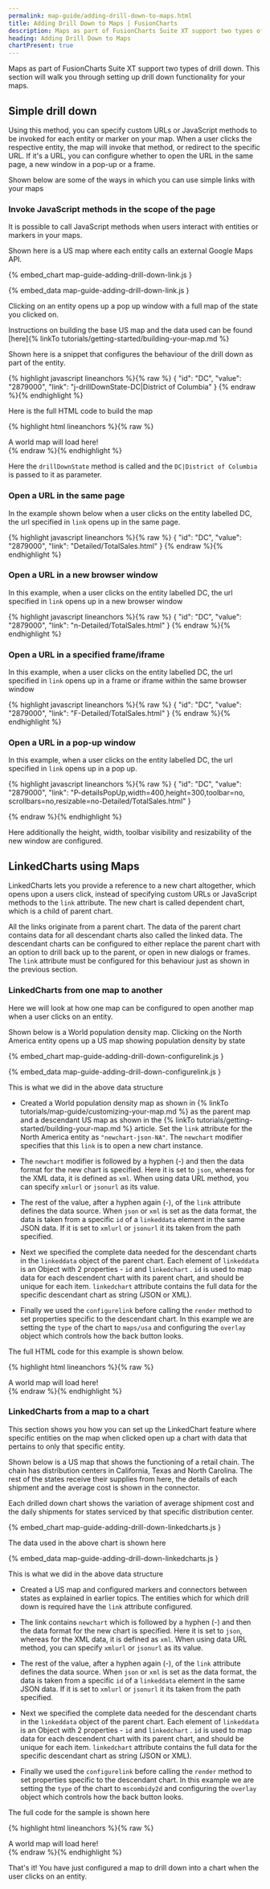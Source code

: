 ```yaml
---
permalink: map-guide/adding-drill-down-to-maps.html
title: Adding Drill Down to Maps | FusionCharts
description: Maps as part of FusionCharts Suite XT support two types of drill down. This section will walk you through setting up drill down functionality for your maps.
heading: Adding Drill Down to Maps
chartPresent: true
---
```


Maps as part of FusionCharts Suite XT support two types of drill down. This section will walk you through setting up drill down functionality for your maps.

## Simple drill down

Using this method, you can specify custom URLs or JavaScript methods to be invoked for each entity or marker on your map. When a user clicks the respective entity, the map will invoke that method, or redirect to the specific URL. If it's a URL, you can configure whether to open the URL in the same page, a new window in a pop-up or a frame.

Shown below are some of the ways in which you can use simple links with your maps

### Invoke JavaScript methods in the scope of the page

It is possible to call JavaScript methods when users interact with entities or markers in your maps.

Shown here is a US map where each entity calls an external Google Maps API.

{% embed_chart map-guide-adding-drill-down-link.js }

{% embed_data map-guide-adding-drill-down-link.js }

Clicking on an entity opens up a pop up window with a full map of the state you clicked on.

Instructions on building the base US map and the data used can be found [here]{% linkTo tutorials/getting-started/building-your-map.md %}

Shown here is a snippet that configures the behaviour of the drill down as part of the entity.

{% highlight javascript lineanchors %}{% raw %}
{
    "id": "DC",
    "value": "2879000",
    "link": "j-drillDownState-DC|District of Columbia"
}
{% endraw %}{% endhighlight %}

Here is the full HTML code to build the map

{% highlight html lineanchors %}{% raw %}
<html>
<head>
    <title>A Data Driven Map</title>
    <script type="text/javascript" src="fusioncharts/fusioncharts.js"></script>
    <script type="text/javascript" src="fusioncharts/themes/fusioncharts.theme.fint.js"></script>
<script>
FusionCharts.ready(function() {
    var salesMap = new FusionCharts({
        type: 'maps/usa',
        renderAt: 'chart-container',
        width: '600',
        height: '400',
        dataFormat: 'json',
        dataSource: {
            "chart": {
                "caption": "Annual Sales by State",
                "subcaption": "Last year",
                "entityFillHoverColor": "#cccccc",
                "numberPrefix": "$",
                "showLabels": "1",
                "theme": "fint"
            },
            "colorrange": {
                "minvalue": "920000",
                "startlabel": "Low",
                "endlabel": "High",
                "code": "#e44a00",
                "gradient": "1",
                "color": [{
                    "maxvalue": "56580000",
                    "displayvalue": "Average",
                    "code": "#f8bd19"
                }, {
                    "maxvalue": "97400000",
                    "code": "#6baa01"
                }]
            },
            "data": [{
                "id": "HI",
                "value": "3189000",
                "link": "j-drillDownState-HI|Hawaii"
            }, {
                "id": "DC",
                "value": "2879000",
                "link": "j-drillDownState-DC|District of Columbia"
            }, {
                "id": "MD",
                "value": "33592000",
                "link": "j-drillDownState-MD|Maryland"
            }, {
                "id": "DE",
                "value": "4607000",
                "link": "j-drillDownState-DE|Delaware"
            }, {
                "id": "RI",
                "value": "4890000",
                "link": "j-drillDownState-RI|Rhode Island"
            }, {
                "id": "WA",
                "value": "34927000",
                "link": "j-drillDownState-WA|Washington"
            }, {
                "id": "OR",
                "value": "65798000",
                "link": "j-drillDownState-OR|Oregon"
            }, {
                "id": "CA",
                "value": "61861000",
                "link": "j-drillDownState-CA|California"
            }, {
                "id": "AK",
                "value": "58911000",
                "link": "j-drillDownState-AK|Alaska"
            }, {
                "id": "ID",
                "value": "42662000",
                "link": "j-drillDownState-ID|Idaho"
            }, {
                "id": "NV",
                "value": "78041000",
                "link": "j-drillDownState-NV|Nevada"
            }, {
                "id": "AZ",
                "value": "41558000",
                "link": "j-drillDownState-AZ|Arizona"
            }, {
                "id": "MT",
                "value": "62942000",
                "link": "j-drillDownState-MT|Montana"
            }, {
                "id": "WY",
                "value": "78834000",
                "link": "j-drillDownState-WY|Wyoming"
            }, {
                "id": "UT",
                "value": "50512000",
                "link": "j-drillDownState-UT|Utah"
            }, {
                "id": "CO",
                "value": "73026000",
                "link": "j-drillDownState-CO|Colorado"
            }, {
                "id": "NM",
                "value": "78865000",
                "link": "j-drillDownState-NM|New Mexico"
            }, {
                "id": "ND",
                "value": "50554000",
                "link": "j-drillDownState-ND|North Dakota"
            }, {
                "id": "SD",
                "value": "35922000",
                "link": "j-drillDownState-SD|South Dakota"
            }, {
                "id": "NE",
                "value": "43736000",
                "link": "j-drillDownState-NE|Nebraska"
            }, {
                "id": "KS",
                "value": "32681000",
                "link": "j-drillDownState-KS|Kansas"
            }, {
                "id": "OK",
                "value": "79038000",
                "link": "j-drillDownState-OK|Oklahoma"
            }, {
                "id": "TX",
                "value": "97344000",
                "link": "j-drillDownState-TX|Texas"
            }, {
                "id": "MN",
                "value": "43485000",
                "link": "j-drillDownState-MN|Minnesota"
            }, {
                "id": "IA",
                "value": "46515000",
                "link": "j-drillDownState-IA|Iowa"
            }, {
                "id": "MO",
                "value": "63715000",
                "link": "j-drillDownState-MO|Missouri"
            }, {
                "id": "AR",
                "value": "34497000",
                "link": "j-drillDownState-AR|Arkansas"
            }, {
                "id": "LA",
                "value": "70706000",
                "link": "j-drillDownState-LA|Louisiana"
            }, {
                "id": "WI",
                "value": "42382000",
                "link": "j-drillDownState-WI|Wisconsin"
            }, {
                "id": "IL",
                "value": "73202000",
                "link": "j-drillDownState-IL|Illinois"
            }, {
                "id": "KY",
                "value": "79118000",
                "link": "j-drillDownState-KY|Kentucky"
            }, {
                "id": "TN",
                "value": "44657000",
                "link": "j-drillDownState-TN|Tennessee"
            }, {
                "id": "MS",
                "value": "66205000",
                "link": "j-drillDownState-MS|Mississippi"
            }, {
                "id": "AL",
                "value": "75873000",
                "link": "j-drillDownState-AL|Alabama"
            }, {
                "id": "GA",
                "value": "76895000",
                "link": "j-drillDownState-GA|Georgia"
            }, {
                "id": "MI",
                "value": "67695000",
                "link": "j-drillDownState-MI|Michigan"
            }, {
                "id": "IN",
                "value": "920000",
                "link": "j-drillDownState-IN|Indiana"
            }, {
                "id": "OH",
                "value": "32960000",
                "link": "j-drillDownState-OH|Ohio"
            }, {
                "id": "PA",
                "value": "54346000",
                "link": "j-drillDownState-PA|Pennsylvania"
            }, {
                "id": "NY",
                "value": "42828000",
                "link": "j-drillDownState-NY|New York"
            }, {
                "id": "VT",
                "value": "77411000",
                "link": "j-drillDownState-VT|Vermont"
            }, {
                "id": "NH",
                "value": "51403000",
                "link": "j-drillDownState-NH|New Hampshire"
            }, {
                "id": "ME",
                "value": "64636000",
                "link": "j-drillDownState-ME|Maine"
            }, {
                "id": "MA",
                "value": "51767000",
                "link": "j-drillDownState-MA|Massachusetts"
            }, {
                "id": "CT",
                "value": "57353000",
                "link": "j-drillDownState-CT|Connecticut"
            }, {
                "id": "NJ",
                "value": "80788000",
                "link": "j-drillDownState-NJ|New Jersey"
            }, {
                "id": "WV",
                "value": "95890000",
                "link": "j-drillDownState-WV|West Virginia"
            }, {
                "id": "VA",
                "value": "83140000",
                "link": "j-drillDownState-VA|Virginia"
            }, {
                "id": "NC",
                "value": "75425000",
                "link": "j-drillDownState-NC|North Carolina"
            }, {
                "id": "SC",
                "value": "88234000",
                "link": "j-drillDownState-SC|South Carolina"
            }, {
                "id": "FL",
                "value": "88234000",
                "link": "j-drillDownState-FL|Florida"
            }]
        }
    }).render();
    //Function that gets invoked when entity is clicked.
    function drillDownState(stateName) {
            //Get the name of state that was clicked
            var names = stateName && stateName.split('|'),
                sn = names && names[0],
                ln = names && names[1];
            //If Washington, do special case (just for example)
            if ((sn === 'WA' && ln === 'Washington')) {
                window.open("https://www.google.com/maps/place/USA-" + sn);
            } else {
                window.open("https://www.google.com/maps/place/USA-" + ln);
            }
        }
        //expose to the window scope
    window.drillDownState = drillDownState;
});
</script>
</head>
<body>
    <div id="chart-container">A world map will load here!</div>
</body>
</html>
{% endraw %}{% endhighlight %}

Here the `drillDownState` method is called and the `DC|District of Columbia` is passed to it as parameter.

### Open a URL in the same page

In the example shown below when a user clicks on the entity labelled DC, the url specified in `link` opens up in the same page.

{% highlight javascript lineanchors %}{% raw %}
{
    "id": "DC",
    "value": "2879000",
    "link": "Detailed/TotalSales.html"
}
{% endraw %}{% endhighlight %}

### Open a URL in a new browser window

In this example, when a user clicks on the entity labelled DC, the url specified in `link` opens up in a new browser window

{% highlight javascript lineanchors %}{% raw %}
{
    "id": "DC",
    "value": "2879000",
    "link": "n-Detailed/TotalSales.html"
}
{% endraw %}{% endhighlight %}

### Open a URL in a specified frame/iframe

In this example, when a user clicks on the entity labelled DC, the url specified in `link` opens up in a frame or iframe within the same browser window

{% highlight javascript lineanchors %}{% raw %}
{
    "id": "DC",
    "value": "2879000",
    "link": "F-Detailed/TotalSales.html"
}
{% endraw %}{% endhighlight %}

### Open a URL in a pop-up window

In this example, when a user clicks on the entity labelled DC, the url specified in `link` opens up in a pop up.

{% highlight javascript lineanchors %}{% raw %}
{
   "id": "DC",
    "value": "2879000",
    "link": "P-detailsPopUp,width=400,height=300,toolbar=no, scrollbars=no,resizable=no-Detailed/TotalSales.html"
}

{% endraw %}{% endhighlight %}

Here additionally the height, width, toolbar visibility and resizability of the new window are configured.

## LinkedCharts using Maps

LinkedCharts lets you provide a reference to a new chart altogether, which opens upon a users click, instead of specifying custom URLs or JavaScript methods to the `link` attribute. The new chart is called dependent chart, which is a child of parent chart.

All the links originate from a parent chart. The data of the parent chart contains data for all descendant charts also called the linked data. The descendant charts can be configured to either replace the parent chart with an option to drill back up to the parent, or open in new dialogs or frames. The `link` attribute must be configured for this behaviour just as shown in the previous section.

### LinkedCharts from one map to another

Here we will look at how one map can be configured to open another map when a user clicks on an entity.

Shown below is a World population density map. Clicking on the North America entity opens up a US map showing population density by state

{% embed_chart map-guide-adding-drill-down-configurelink.js }

{% embed_data map-guide-adding-drill-down-configurelink.js }

This is what we did in the above data structure

* Created a World population density map as shown in {% linkTo tutorials/map-guide/customizing-your-map.md %} as the parent map and a descendant US map as shown in the {% linkTo tutorials/getting-started/building-your-map.md %} article.  Set the `link` attribute for the North America entity as `"newchart-json-NA"`. The `newchart` modifier specifies that this `link` is to open a new chart instance.

* The `newchart` modifier is followed by a hyphen (-) and then the data format for the new chart is specified. Here it is set to `json`, whereas for the XML data, it is defined as `xml`. When using data URL method, you can specify `xmlurl` or `jsonurl` as its value.

* The rest of the value, after a hyphen again (-), of the `link` attribute defines the data source. When `json` or `xml` is set as the data format, the data is taken from a specific `id` of a `linkeddata` element in the same JSON data. If it is set to `xmlurl` or `jsonurl` it its taken from the path specified.

* Next we specified the complete data needed for the descendant charts in the `linkeddata` object of the parent chart. Each element of `linkeddata` is an Object with 2 properties - `id` and `linkedchart` . `id` is used to map data for each descendent chart with its parent chart, and should be unique for each item. `linkedchart` attribute contains the full data for the specific descendant chart as string (JSON or XML).

* Finally we used the `configurelink` before calling the `render` method to set properties specific to the descendant chart. In this example we are setting the `type` of the chart to `maps/usa` and configuring the `overlay` object which controls how the back button looks.

The full HTML code for this example is shown below.

{% highlight html lineanchors %}{% raw %}
<html>
<head>
    <title>A Data Driven Map</title>
    <script type="text/javascript" src="fusioncharts/fusioncharts.js"></script>
    <script type="text/javascript" src="fusioncharts/themes/fusioncharts.theme.fint.js"></script>
<script>
FusionCharts.ready(function() {
    var populationMap = new FusionCharts({
        type: 'maps/world',
        renderAt: 'chart-container',
        width: '700',
        height: '500',
        dataFormat: 'json',
        dataSource: {
            "chart": {
                "caption": "World Population Density",
                "subcaption": "Number of people per Square Mile",
                "theme": "fint",
                "formatNumberScale": "0",
                "showLabels": "1",
                "nullEntityColor": "#C2C2D6",
                "nullEntityAlpha": "50",
                "hoverOnNull": "0",
                "useSNameInLabels": "0",
                "entityFillColor": "#A8A8A8",
                "entityFillHoverColor": "#E5E5E9"
            },
            "colorrange": {
                "startlabel": "Low",
                "endlabel": "High",
                "code": "#e44a00",
                "minvalue": "0",
                "gradient": "1",
                "color": [{
                    "maxvalue": "60",
                    "displayvalue": "Average",
                    "code": "#f8bd19"
                }, {
                    "maxvalue": "300",
                    "code": "#6baa01"
                }]
            },
            "data": [{
                "id": "NA",
                "displayValue": "North America",
                "value": "57.2",
                "link": "newchart-json-NA"
            }, {
                "id": "SA",
                "value": "57.1",
                "showLabel": "1",
            }, {
                "id": "AS",
                "value": "247",
                "showLabel": "1",
            }, {
                "id": "EU",
                "value": "188.5",
                "showLabel": "1",
            }, {
                "id": "AF",
                "value": "87.2",
                "showLabel": "1",
            }, {
                "id": "AU",
                "value": "8.32",
                "showLabel": "1",
            }],
            "linkeddata": [{
                "id": "NA",
                "linkedchart": {
                    "chart": {
                        "caption": "US Population Density by State",
                        "subcaption": "Number of people per Square Mile",
                        "entityFillHoverColor": "#cccccc",
                        "showLabels": "1",
                        "entityFillColor": "#A8A8A8",
                        "entityFillHoverColor": "#E5E5E9",
                        "theme": "fint",
                        "showBorder": "1",
                        "bordercolor": "#FFFFFF",
                        "entityborderThickness": "3"
                    },
                    "colorrange": {
                        "startlabel": "Low",
                        "endlabel": "High",
                        "code": "#e44a00",
                        "minvalue": "0",
                        "gradient": "1",
                        "color": [{
                            "maxvalue": "150",
                            "displayvalue": "Average",
                            "code": "#f8bd19"
                        }, {
                            "maxvalue": "600",
                            "code": "#6baa01"
                        }]
                    },
                    "data": [{
                        "id": "HI",
                        "value": "99"
                    }, {
                        "id": "DC",
                        "value": "99"
                    }, {
                        "id": "MD",
                        "value": "90"
                    }, {
                        "id": "DE",
                        "value": "96"
                    }, {
                        "id": "RI",
                        "value": "90"
                    }, {
                        "id": "WA",
                        "value": "228"
                    }, {
                        "id": "OR",
                        "value": "105"
                    }, {
                        "id": "CA",
                        "value": "221"
                    }, {
                        "id": "AK",
                        "value": "260"
                    }, {
                        "id": "ID",
                        "value": "396"
                    }, {
                        "id": "NV",
                        "value": "169"
                    }, {
                        "id": "AZ",
                        "value": "435"
                    }, {
                        "id": "MT",
                        "value": "445"
                    }, {
                        "id": "WY",
                        "value": "455"
                    }, {
                        "id": "UT",
                        "value": "227"
                    }, {
                        "id": "CO",
                        "value": "214"
                    }, {
                        "id": "NM",
                        "value": "196"
                    }, {
                        "id": "ND",
                        "value": "331"
                    }, {
                        "id": "SD",
                        "value": "374"
                    }, {
                        "id": "NE",
                        "value": "329"
                    }, {
                        "id": "KS",
                        "value": "231"
                    }, {
                        "id": "OK",
                        "value": "150"
                    }, {
                        "id": "TX",
                        "value": "202"
                    }, {
                        "id": "MN",
                        "value": "137"
                    }, {
                        "id": "IA",
                        "value": "143"
                    }, {
                        "id": "MO",
                        "value": "424"
                    }, {
                        "id": "AR",
                        "value": "485"
                    }, {
                        "id": "LA",
                        "value": "124"
                    }, {
                        "id": "WI",
                        "value": "181"
                    }, {
                        "id": "IL",
                        "value": "120"
                    }, {
                        "id": "KY",
                        "value": "309"
                    }, {
                        "id": "TN",
                        "value": "250"
                    }, {
                        "id": "MS",
                        "value": "351"
                    }, {
                        "id": "AL",
                        "value": "271"
                    }, {
                        "id": "GA",
                        "value": "124"
                    }, {
                        "id": "MI",
                        "value": "120"
                    }, {
                        "id": "IN",
                        "value": "205"
                    }, {
                        "id": "OH",
                        "value": "476"
                    }, {
                        "id": "PA",
                        "value": "445"
                    }, {
                        "id": "NY",
                        "value": "369"
                    }, {
                        "id": "VT",
                        "value": "322"
                    }, {
                        "id": "NH",
                        "value": "216"
                    }, {
                        "id": "ME",
                        "value": "404"
                    }, {
                        "id": "MA",
                        "value": "165"
                    }, {
                        "id": "CT",
                        "value": "316"
                    }, {
                        "id": "NJ",
                        "value": "553"
                    }, {
                        "id": "WV",
                        "value": "560"
                    }, {
                        "id": "VA",
                        "value": "565"
                    }, {
                        "id": "NC",
                        "value": "534"
                    }, {
                        "id": "SC",
                        "value": "503"
                    }, {
                        "id": "FL",
                        "value": "503"
                    }]
                }
            }]
        }
    });
    populationMap.configureLink({
        "type": "maps/usa"
    }, 0);
    populationMap.render();
});
</script>
</head>
<body>
    <div id="chart-container">A world map will load here!</div>
</body>
</html>
{% endraw %}{% endhighlight %}

### LinkedCharts from a map to a chart

This section shows you how you can set up the LinkedChart feature where specific entities on the map when clicked open up a chart with data that pertains to only that specific entity.

Shown below is a US map that shows the functioning of a retail chain. The chain has distribution centers in California, Texas and North Carolina. The rest of the states receive their supplies from here, the details of each shipment and the average cost is shown in the connector.

Each drilled down chart shows the variation of average shipment cost and the daily shipments for states serviced by that specific distribution center.

{% embed_chart map-guide-adding-drill-down-linkedcharts.js }

The data used in the above chart is shown here

{% embed_data map-guide-adding-drill-down-linkedcharts.js }

This is what we did in the above data structure

* Created a US map and configured markers and connectors between states as explained in earlier topics. The entities which for which drill down is required have the `link` attribute configured.

* The link contains `newchart` which is followed by a hyphen (-) and then the data format for the new chart is specified. Here it is set to `json`, whereas for the XML data, it is defined as `xml`. When using data URL method, you can specify `xmlurl` or `jsonurl` as its value.

* The rest of the value, after a hyphen again (-), of the `link` attribute defines the data source. When `json` or `xml` is set as the data format, the data is taken from a specific `id` of a `linkeddata` element in the same JSON data. If it is set to `xmlurl` or `jsonurl` it its taken from the path specified.

* Next we specified the complete data needed for the descendant charts in the `linkeddata` object of the parent chart. Each element of `linkeddata` is an Object with 2 properties - `id` and `linkedchart` . `id` is used to map data for each descendent chart with its parent chart, and should be unique for each item. `linkedchart` attribute contains the full data for the specific descendant chart as string (JSON or XML).

* Finally we used the `configurelink` before calling the `render` method to set properties specific to the descendant chart. In this example we are setting the `type` of the chart to `mscombidy2d` and configuring the `overlay` object which controls how the back button looks.

The full code for the sample is shown here

{% highlight html lineanchors %}{% raw %}
<html>
<head>
    <title>A Data Driven Map</title>
    <script type="text/javascript" src="fusioncharts/fusioncharts.js"></script>
    <script type="text/javascript" src="fusioncharts/themes/fusioncharts.theme.fint.js"></script>
<script>
FusionCharts.ready(function() {
    var wrCoverage = new FusionCharts({
        type: 'maps/usa',
        renderAt: 'chart-container',
        width: '650',
        height: '450',
        dataFormat: 'json',
        dataSource: {
            "map": {
                "theme": "fint",
                "caption": "Shipping Volume and Costs",
                "subcaption": "Distribution Network - Last Month",
                "numberSuffix": "%",
                "fillColor": "#cccccc",
                "showHoverEffect": "0",
                "showCanvasBorder": "0",
                "showMarkerLabels": "1",
                "showConnectorLabels": "0",
                "connectorColor": "#80a83c",
                "connectorThickness": "2",
                "connectorHoverColor": "#f8bd19",
                "connectorHoverThickness": "3",
                "borderColor": "#ffffff",
                "showShadow": "0"
            },
            "data": [{
                "id": "CA",
                "showLabel": "0",
                "color": "#008ee4",
                "link": "newchart-json-California",
                "hoverColor": "#ffccff",
                "showHoverEffect": "1"
            }, {
                "id": "TX",
                "showLabel": "0",
                "color": "#008ee4",
                "link": "newchart-json-Texas",
                "hoverColor": "#ffccff",
                "showHoverEffect": "1"
            }, {
                "id": "NC",
                "showLabel": "0",
                "color": "#008ee4",
                "link": "newchart-json-NorthCarolina",
                "hoverColor": "#ffccff",
                "showHoverEffect": "1"
            }],
            "markers": {
                "shapes": [{
                    "id": "myCustomShape",
                    "type": "circle",
                    "fillcolor": "#f8bd19",
                    "showborder": "0",
                }],
                "items": [{
                    "shapeid": "myCustomShape",
                    "id": "WA",
                    "x": "54.5",
                    "y": "44.8",
                    "radius": "1"
                }, {
                    "shapeid": "myCustomShape",
                    "id": "OR",
                    "x": "58.3",
                    "y": "101.7",
                    "radius": "1"
                }, {
                    "shapeid": "myCustomShape",
                    "id": "ID",
                    "x": "132.8",
                    "y": "110.7",
                    "radius": "1"
                }, {
                    "shapeid": "myCustomShape",
                    "id": "MT",
                    "x": "188.8",
                    "y": "45.1",
                    "radius": "1"
                }, {
                    "shapeid": "myCustomShape",
                    "id": "WY",
                    "x": "220",
                    "y": "121",
                    "radius": "1"
                }, {
                    "shapeid": "myCustomShape",
                    "id": "AZ",
                    "x": "165",
                    "y": "261",
                    "radius": "1"
                }, {
                    "shapeid": "myCustomShape",
                    "id": "UT",
                    "x": "170",
                    "y": "178",
                    "radius": "1"
                }, {
                    "shapeid": "myCustomShape",
                    "id": "NV",
                    "x": "101",
                    "y": "193",
                    "radius": "1"
                }, {
                    "shapeid": "myCustomShape",
                    "id": "LA",
                    "x": "406",
                    "y": "300",
                    "radius": "1"
                }, {
                    "shapeid": "myCustomShape",
                    "id": "OK",
                    "x": "347",
                    "y": "245",
                    "radius": "1"
                }, {
                    "shapeid": "myCustomShape",
                    "id": "NM",
                    "x": "238",
                    "y": "263",
                    "radius": "1"
                }, {
                    "shapeid": "myCustomShape",
                    "id": "CO",
                    "x": "246.72",
                    "y": "179.01",
                    "radius": "1"
                }, {
                    "shapeid": "myCustomShape",
                    "id": "KS",
                    "x": "335",
                    "y": "195",
                    "radius": "1"
                }, {
                    "shapeid": "myCustomShape",
                    "id": "MO",
                    "x": "408",
                    "y": "197",
                    "radius": "1"
                }, {
                    "shapeid": "myCustomShape",
                    "id": "AR",
                    "x": "413",
                    "y": "253",
                    "radius": "1"
                }, {
                    "shapeid": "myCustomShape",
                    "id": "MS",
                    "x": "442",
                    "y": "277",
                    "radius": "1"
                }, {
                    "shapeid": "myCustomShape",
                    "id": "NE",
                    "x": "318",
                    "y": "146",
                    "radius": "1"
                }, {
                    "shapeid": "myCustomShape",
                    "id": "SD",
                    "x": "311",
                    "y": "99",
                    "radius": "1"
                }, {
                    "shapeid": "myCustomShape",
                    "id": "ND",
                    "x": "310",
                    "y": "42",
                    "radius": "1"
                }, {
                    "shapeid": "myCustomShape",
                    "id": "MN",
                    "x": "382",
                    "y": "61",
                    "radius": "1"
                }, {
                    "shapeid": "myCustomShape",
                    "id": "WI",
                    "x": "439",
                    "y": "91",
                    "radius": "1"
                }, {
                    "shapeid": "myCustomShape",
                    "id": "IA",
                    "x": "396",
                    "y": "139",
                    "radius": "1"
                }, {
                    "shapeid": "myCustomShape",
                    "id": "IL",
                    "x": "445",
                    "y": "174",
                    "radius": "1"
                }, {
                    "shapeid": "myCustomShape",
                    "id": "MI",
                    "x": "502",
                    "y": "114",
                    "radius": "1"
                }, {
                    "shapeid": "myCustomShape",
                    "id": "IN",
                    "x": "483",
                    "y": "174",
                    "radius": "1"
                }, {
                    "shapeid": "myCustomShape",
                    "id": "OH",
                    "x": "530",
                    "y": "168",
                    "radius": "1"
                }, {
                    "shapeid": "myCustomShape",
                    "id": "KY",
                    "x": "501",
                    "y": "210",
                    "radius": "1"
                }, {
                    "shapeid": "myCustomShape",
                    "id": "WV",
                    "x": "544",
                    "y": "199",
                    "radius": "1"
                }, {
                    "shapeid": "myCustomShape",
                    "id": "PA",
                    "x": "593",
                    "y": "155",
                    "radius": "1"
                }, {
                    "shapeid": "myCustomShape",
                    "id": "VA",
                    "x": "580",
                    "y": "210",
                    "radius": "1"
                }, {
                    "shapeid": "myCustomShape",
                    "id": "NY",
                    "x": "620",
                    "y": "120",
                    "radius": "1"
                }, {
                    "shapeid": "myCustomShape",
                    "id": "VT",
                    "x": "654",
                    "y": "95",
                    "radius": "1"
                }, {
                    "shapeid": "myCustomShape",
                    "id": "ME",
                    "x": "700",
                    "y": "82",
                    "radius": "1",
                }, {
                    "shapeid": "myCustomShape",
                    "id": "NH",
                    "x": "666",
                    "y": "114",
                    "radius": "1"
                }, {
                    "shapeid": "myCustomShape",
                    "id": "MA",
                    "x": "655",
                    "y": "132",
                    "radius": "1"
                }, {
                    "shapeid": "myCustomShape",
                    "id": "CT",
                    "x": "654",
                    "y": "146",
                    "radius": "1"
                }, {
                    "shapeid": "myCustomShape",
                    "id": "TN",
                    "x": "490",
                    "y": "237",
                    "radius": "1"
                }, {
                    "shapeid": "myCustomShape",
                    "id": "GA",
                    "x": "522",
                    "y": "283",
                    "radius": "1"
                }, {
                    "shapeid": "myCustomShape",
                    "id": "AL",
                    "x": "489",
                    "y": "279",
                    "radius": "1"
                }, {
                    "shapeid": "myCustomShape",
                    "id": "FL",
                    "x": "539",
                    "y": "350",
                    "radius": "1"
                }, {
                    "shapeid": "myCustomShape",
                    "id": "TX",
                    "x": "333",
                    "y": "304",
                    "label": "Texas",
                    "radius": "1"
                }, {
                    "shapeid": "myCustomShape",
                    "id": "NC",
                    "x": "576",
                    "y": "240",
                    "label": "North Carolina",
                    "radius": "1"
                }, {
                    "shapeid": "myCustomShape",
                    "id": "CA",
                    "x": "68",
                    "y": "225",
                    "label": "California",
                    "showMarkerLabel": "1",
                    "radius": "1"
                }, ],
                "connectors": [{
                    "from": "CA",
                    "to": "WA",
                    "label": "20540",
                    "tooltext": "<b>Shipping Details:</b>{br}Daily shipment: $label Units{br}Average shipping cost: $1.2"
                }, {
                    "from": "CA",
                    "to": "ID",
                    "label": "17400",
                    "tooltext": "<b>Shipping Details:</b>{br}Daily shipment: $label Units{br}Average shipping cost: $1.1"
                }, {
                    "from": "CA",
                    "to": "MT",
                    "label": "15600",
                    "tooltext": "<b>Shipping Details:</b>{br}Daily shipment: $label Units{br}Average shipping cost: $1.3"
                }, {
                    "from": "CA",
                    "to": "WY",
                    "label": "18400",
                    "tooltext": "<b>Shipping Details:</b>{br}Daily shipment: $label Units{br}Average shipping cost: $1.6"
                }, {
                    "from": "CA",
                    "to": "NV",
                    "label": "19300",
                    "tooltext": "<b>Shipping Details:</b>{br}Daily shipment: $label Units{br}Average shipping cost: $0.4"
                }, {
                    "from": "CA",
                    "to": "UT",
                    "label": "16500",
                    "tooltext": "<b>Shipping Details:</b>{br}Daily shipment: $label Units{br}Average shipping cost: $0.5"
                }, {
                    "from": "CA",
                    "to": "AZ",
                    "label": "18400",
                    "tooltext": "<b>Shipping Details:</b>{br}Daily shipment: $label Units{br}Average shipping cost: $0.5"
                }, {
                    "from": "TX",
                    "to": "NM",
                    "label": "21300",
                    "tooltext": "<b>Shipping Details:</b>{br}Daily shipment: $label Units{br}Average shipping cost: $0.4"
                }, {
                    "from": "TX",
                    "to": "LA",
                    "label": "15440",
                    "tooltext": "<b>Shipping Details:</b>{br}Daily shipment: $label Units{br}Average shipping cost: $0.3"
                }, {
                    "from": "TX",
                    "to": "OK",
                    "label": "16800",
                    "tooltext": "<b>Shipping Details:</b>{br}Daily shipment: $label Units{br}Average shipping cost: $0.3"
                }, {
                    "from": "TX",
                    "to": "CO",
                    "label": "17200",
                    "tooltext": "<b>Shipping Details:</b>{br}Daily shipment: $label Units{br}Average shipping cost: $1.1"
                }, {
                    "from": "TX",
                    "to": "KS",
                    "label": "13670",
                    "tooltext": "<b>Shipping Details:</b>{br}Daily shipment: $label Units{br}Average shipping cost: $0.5"
                }, {
                    "from": "TX",
                    "to": "MO",
                    "label": "12560",
                    "tooltext": "<b>Shipping Details:</b>{br}Daily shipment: $label Units{br}Average shipping cost: $1.3"
                }, {
                    "from": "TX",
                    "to": "AR",
                    "label": "19200",
                    "tooltext": "<b>Shipping Details:</b>{br}Daily shipment: $label Units{br}Average shipping cost: $0.4"
                }, {
                    "from": "TX",
                    "to": "MS",
                    "label": "18760",
                    "tooltext": "<b>Shipping Details:</b>{br}Daily shipment: $label Units{br}Average shipping cost: $0.6"
                }, {
                    "from": "TX",
                    "to": "NE",
                    "label": "16870",
                    "tooltext": "<b>Shipping Details:</b>{br}Daily shipment: $label Units{br}Average shipping cost: $1.4"
                }, {
                    "from": "TX",
                    "to": "SD",
                    "label": "17300",
                    "tooltext": "<b>Shipping Details:</b>{br}Daily shipment: $label Units{br}Average shipping cost: $1.6"
                }, {
                    "from": "TX",
                    "to": "ND",
                    "label": "19900",
                    "tooltext": "<b>Shipping Details:</b>{br}Daily shipment: $label Units{br}Average shipping cost: $1.7"
                }, {
                    "from": "TX",
                    "to": "MN",
                    "label": "16100",
                    "tooltext": "<b>Shipping Details:</b>{br}Daily shipment: $label Units{br}Average shipping cost: $1.7"
                }, {
                    "from": "TX",
                    "to": "WI",
                    "label": "14890",
                    "tooltext": "<b>Shipping Details:</b>{br}Daily shipment: $label Units{br}Average shipping cost: $1.7"
                }, {
                    "from": "TX",
                    "to": "IA",
                    "label": "15600",
                    "tooltext": "<b>Shipping Details:</b>{br}Daily shipment: $label Units{br}Average shipping cost: 1.3"
                }, {
                    "from": "TX",
                    "to": "IL",
                    "label": "17650",
                    "tooltext": "<b>Shipping Details:</b>{br}Daily shipment: $label Units{br}Average shipping cost: $1.4"
                }, {
                    "from": "NC",
                    "to": "IN",
                    "label": "14700",
                    "tooltext": "<b>Shipping Details:</b>{br}Daily shipment: $label Units{br}Average shipping cost: $4"
                }, {
                    "from": "NC",
                    "to": "MI",
                    "label": "18200",
                    "tooltext": "<b>Shipping Details:</b>{br}Daily shipment: $label Units{br}Average shipping cost: $1"
                }, {
                    "from": "NC",
                    "to": "OH",
                    "label": "16540",
                    "tooltext": "<b>Shipping Details:</b>{br}Daily shipment: $label Units{br}Average shipping cost: $1.3"
                }, {
                    "from": "NC",
                    "to": "KY",
                    "label": "15850",
                    "tooltext": "<b>Shipping Details:</b>{br}Daily shipment: $label Units{br}Average shipping cost: $0.4"
                }, {
                    "from": "NC",
                    "to": "WV",
                    "label": "16430",
                    "tooltext": "<b>Shipping Details:</b>{br}Daily shipment: $label Units{br}Average shipping cost: $0.3"
                }, {
                    "from": "NC",
                    "to": "PA",
                    "label": "15600",
                    "tooltext": "<b>Shipping Details:</b>{br}Daily shipment: $label Units{br}Average shipping cost: $0.3"
                }, {
                    "from": "NC",
                    "to": "VT",
                    "label": "18400",
                    "tooltext": "<b>Shipping Details:</b>{br}Daily shipment: $label Units{br}Average shipping cost: $1.4"
                }, {
                    "from": "NC",
                    "to": "NH",
                    "label": "16900",
                    "tooltext": "<b>Shipping Details:</b>{br}Daily shipment: $label Units{br}Average shipping cost: $1.4"
                }, {
                    "from": "NC",
                    "to": "MA",
                    "label": "16590",
                    "tooltext": "<b>Shipping Details:</b>{br}Daily shipment: $label Units{br}Average shipping cost: $1.2"
                }, {
                    "from": "NC",
                    "to": "CT",
                    "label": "18340",
                    "tooltext": "<b>Shipping Details:</b>{br}Daily shipment: $label Units{br}Average shipping cost: $1.6"
                }, {
                    "from": "NC",
                    "to": "ME",
                    "label": "14680",
                    "tooltext": "<b>Shipping Details:</b>{br}Daily shipment: $label Units{br}Average shipping cost: $1.7"
                }, {
                    "from": "NC",
                    "to": "NY",
                    "label": "23600",
                    "tooltext": "<b>Shipping Details:</b>{br}Daily shipment: $label Units{br}Average shipping cost: $1.4"
                }, {
                    "from": "NC",
                    "to": "TN",
                    "label": "19800",
                    "tooltext": "<b>Shipping Details:</b>{br}Daily shipment: $label Units{br}Average shipping cost: $0.6"
                }, {
                    "from": "NC",
                    "to": "AL",
                    "label": "13400",
                    "tooltext": "<b>Shipping Details:</b>{br}Daily shipment: $label Units{br}Average shipping cost: $0.4"
                }, {
                    "from": "NC",
                    "to": "VA",
                    "label": "17260",
                    "tooltext": "<b>Shipping Details:</b>{br}Daily shipment: $label Units{br}Average shipping cost: $0.2"
                }, {
                    "from": "NC",
                    "to": "GA",
                    "label": "17400",
                    "tooltext": "<b>Shipping Details:</b>{br}Daily shipment: $label Units{br}Average shipping cost: $0.3"
                }, {
                    "from": "NC",
                    "to": "SC",
                    "label": "16230",
                    "tooltext": "<b>Shipping Details:</b>{br}Daily shipment: $label Units{br}Average shipping cost: $0.2"
                }, {
                    "from": "NC",
                    "to": "FL",
                    "label": "21200",
                    "tooltext": "<b>Shipping Details:</b>{br}Daily shipment: $label Units{br}Average shipping cost: $1.6"
                }]
            },
            "linkeddata": [{
                "id": "California",
                "linkedchart": {
                    "chart": {
                        "caption": "California - Shipment Summary",
                        "subCaption": "Last Month",
                        "pyaxisname": "Units",
                        "syaxisname": "Cost",
                        "xAxisName": "State",
                        "showvalues": "0",
                        "labelDisplay": "rotate",
                        "slantLabel": "1",
                        "formatNumberScale": "0",
                        "sNumberPrefix": "$",
                        "theme": "fint"
                    },
                    "categories": [{
                        "category": [{
                            "label": "Washington"
                        }, {
                            "label": "Nevada"
                        }, {
                            "label": "Arizona"
                        }, {
                            "label": "Wyoming"
                        }, {
                            "label": "Idaho"
                        }, {
                            "label": "Utah"
                        }, {
                            "label": "Montana"
                        }]

                    }],
                    "dataset": [{
                        "seriesname": "Daily Shipment",
                        "data": [{
                            "value": "20540"
                        }, {
                            "value": "19300"
                        }, {
                            "value": "18400"
                        }, {
                            "value": "18400"
                        }, {
                            "value": "17400"
                        }, {
                            "value": "16500"
                        }, {
                            "value": "15600"
                        }]

                    }, {
                        "seriesname": "Average Shipment Cost",
                        "parentyaxis": "S",
                        "data": [{
                            "value": "1.2"
                        }, {
                            "value": "0.4"
                        }, {
                            "value": "1.6"
                        }, {
                            "value": "0.5"
                        }, {
                            "value": "1.1"
                        }, {
                            "value": "0.5"
                        }, {
                            "value": "1.3"
                        }]
                    }]
                }
            }, {
                "id": "Texas",
                "linkedchart": {
                    "chart": {
                        "caption": "Texas - Shipment Summary",
                        "subCaption": "Last Month",
                        "pyaxisname": "Units",
                        "syaxisname": "Cost",
                        "xAxisName": "State",
                        "showvalues": "0",
                        "labelDisplay": "rotate",
                        "slantLabel": "1",
                        "formatNumberScale": "0",
                        "sNumberPrefix": "$",
                        "theme": "fint"
                    },
                    "categories": [{
                        "category": [{
                            "label": "New Mexico"
                        }, {
                            "label": "North Dakota"
                        }, {
                            "label": "Arkansas"
                        }, {
                            "label": "Mississippi"
                        }, {
                            "label": "Illinois"
                        }, {
                            "label": "South Dakota"
                        }, {
                            "label": "Colorado"
                        }, {
                            "label": "Nebraska"
                        }, {
                            "label": "Oklahoma"
                        }, {
                            "label": "Minnesota"
                        }, {
                            "label": "Iowa"
                        }, {
                            "label": "Louisiana"
                        }, {
                            "label": "Wisconsin"
                        }, {
                            "label": "Kansas"
                        }, {
                            "label": "Missouri"
                        }]

                    }],
                    "dataset": [{
                        "seriesname": "Daily Shipment",
                        "data": [{
                            "value": "21300"
                        }, {
                            "value": "19900"
                        }, {
                            "value": "19200"
                        }, {
                            "value": "18760"
                        }, {
                            "value": "17650"
                        }, {
                            "value": "17300"
                        }, {
                            "value": "17200"
                        }, {
                            "value": "16870"
                        }, {
                            "value": "16800"
                        }, {
                            "value": "16100"
                        }, {
                            "value": "15600"
                        }, {
                            "value": "15440"
                        }, {
                            "value": "14890"
                        }, {
                            "value": "13670"
                        }, {
                            "value": "12560"
                        }]
                    }, {
                        "seriesname": "Average Shipment Cost",
                        "parentyaxis": "S",
                        "data": [{
                            "value": "0.4"
                        }, {
                            "value": "1.7"
                        }, {
                            "value": "0.4"
                        }, {
                            "value": "0.6"
                        }, {
                            "value": "1.4"
                        }, {
                            "value": "1.6"
                        }, {
                            "value": "1.1"
                        }, {
                            "value": "1.4"
                        }, {
                            "value": "0.3"
                        }, {
                            "value": "1.7"
                        }, {
                            "value": "1.3"
                        }, {
                            "value": "0.3"
                        }, {
                            "value": "1.7"
                        }, {
                            "value": "0.5"
                        }, {
                            "value": "1.3"
                        }]
                    }]
                }
            }, {
                "id": "NorthCarolina",
                "linkedchart": {
                    "chart": {
                        "caption": "North Carolina - Shipment Summary",
                        "subCaption": "Last Month",
                        "pyaxisname": "Units",
                        "syaxisname": "Cost",
                        "xAxisName": "State",
                        "showvalues": "0",
                        "labelDisplay": "rotate",
                        "slantLabel": "1",
                        "formatNumberScale": "0",
                        "sNumberPrefix": "$",
                        "theme": "fint"
                    },
                    "categories": [{
                        "category": [{
                            "label": "New York"
                        }, {
                            "label": "Florida"
                        }, {
                            "label": "Indiana"
                        }, {
                            "label": "Vermont"
                        }, {
                            "label": "Connecticut"
                        }, {
                            "label": "Michigan"
                        }, {
                            "label": "Georgia"
                        }, {
                            "label": "Virginia"
                        }, {
                            "label": "New Hampshire"
                        }, {
                            "label": "Massachusetts"
                        }, {
                            "label": "Ohio"
                        }, {
                            "label": "West Virginia"
                        }, {
                            "label": "South Carolina"
                        }, {
                            "label": "Kentucky"
                        }, {
                            "label": "Pennsylvania"
                        }, {
                            "label": "Indiana"
                        }, {
                            "label": "Maine"
                        }, {
                            "label": "Alabama"
                        }]
                    }],
                    "dataset": [{
                        "seriesname": "Daily Shipment",
                        "data": [{
                            "value": "23600"
                        }, {
                            "value": "21200"
                        }, {
                            "value": "19800"
                        }, {
                            "value": "18400"
                        }, {
                            "value": "18340"
                        }, {
                            "value": "18200"
                        }, {
                            "value": "17400"
                        }, {
                            "value": "17260"
                        }, {
                            "value": "16900"
                        }, {
                            "value": "16590"
                        }, {
                            "value": "16540"
                        }, {
                            "value": "16430"
                        }, {
                            "value": "16230"
                        }, {
                            "value": "15850"
                        }, {
                            "value": "15600"
                        }, {
                            "value": "14700"
                        }, {
                            "value": "14680"
                        }, {
                            "value": "13400"
                        }]
                    }, {
                        "seriesname": "Average Shipment Cost",
                        "parentyaxis": "S",
                        "data": [{
                            "value": "1.4"
                        }, {
                            "value": "1.6"
                        }, {
                            "value": "0.6"
                        }, {
                            "value": "1.4"
                        }, {
                            "value": "1.6"
                        }, {
                            "value": "1"
                        }, {
                            "value": "0.3"
                        }, {
                            "value": "0.2"
                        }, {
                            "value": "1.4"
                        }, {
                            "value": "1.2"
                        }, {
                            "value": "1.3"
                        }, {
                            "value": "0.3"
                        }, {
                            "value": "0.2"
                        }, {
                            "value": "0.4"
                        }, {
                            "value": "0.3"
                        }, {
                            "value": "4"
                        }, {
                            "value": "1.7"
                        }, {
                            "value": "0.4"
                        }]
                    }]
                }
            }]
        }
    });
    //Configure the second level chart's properties
    wrCoverage.configureLink({
        type: "mscombidy2d",
        overlayButton: {
            message: 'Back',
            fontColor: '880000',
            bgColor: 'FFEEEE',
            borderColor: '660000'
        }
    }, 0);
    wrCoverage.render();
});
</script>
</head>
<body>
    <div id="chart-container">A world map will load here!</div>
</body>
</html>
{% endraw %}{% endhighlight %}

That's it! You have just configured a map to drill down into a chart when the user clicks on an entity.
